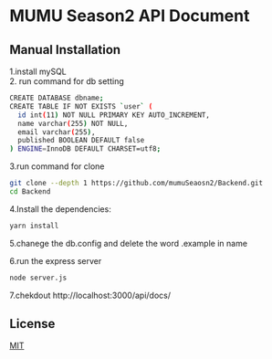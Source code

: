 # MUMU Season2 API Document


## Manual Installation

1.install mySQL  
2. run command for db setting
```bash
CREATE DATABASE dbname;
CREATE TABLE IF NOT EXISTS `user` (
  id int(11) NOT NULL PRIMARY KEY AUTO_INCREMENT,
  name varchar(255) NOT NULL,
  email varchar(255),
  published BOOLEAN DEFAULT false
) ENGINE=InnoDB DEFAULT CHARSET=utf8;
```

3.run command for clone
```bash
git clone --depth 1 https://github.com/mumuSeaosn2/Backend.git
cd Backend
```

4.Install the dependencies:
```bash
yarn install
```

5.chanege the db.config and delete the word .example in name


6.run the express server
```bash
node server.js
```

7.chekdout http://localhost:3000/api/docs/

## License

[MIT](LICENSE)
